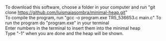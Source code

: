 To download this software, choose a folder in your computer and run "git clone https://github.com/luismaiasombra/minimal-heap.git"  
To compile the program, run "gcc -o program.exe TR5_536653.c main.c"
To run the program do "program.exe" in your terminal  
Enter numbers in the terminal to insert them into the minimal heap  
Type "-1" when you are done and the heap will be shown.  
